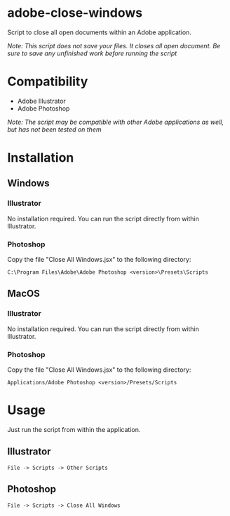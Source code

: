 # adobe-close-windows
Script to close all open documents within an Adobe application.

*Note: This script does not save your files. It closes all open document. Be sure to save any unfinished work before running the script*

# Compatibility
* Adobe Illustrator
* Adobe Photoshop

*Note: The script may be compatible with other Adobe applications as well, but has not been tested on them*


# Installation
## Windows

### Illustrator
No installation required. You can run the script directly from within Illustrator.

### Photoshop
Copy the file "Close All Windows.jsx" to the following directory:

`C:\Program Files\Adobe\Adobe Photoshop <version>\Presets\Scripts`

## MacOS

### Illustrator
No installation required. You can run the script directly from within Illustrator.

### Photoshop
Copy the file "Close All Windows.jsx" to the following directory:

`Applications/Adobe Photoshop <version>/Presets/Scripts`

# Usage
Just run the script from within the application.
## Illustrator
`File -> Scripts -> Other Scripts`
## Photoshop
`File -> Scripts -> Close All Windows`
